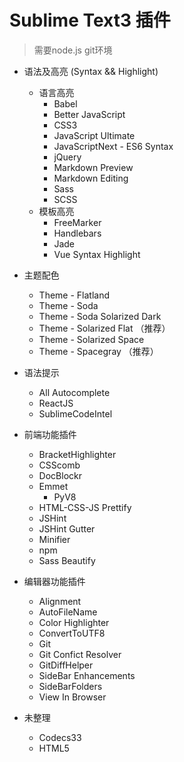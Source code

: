# Sublime Text3 插件
> 需要node.js git环境

- 语法及高亮 (Syntax && Highlight)
    + 语言高亮
        * Babel
        * Better JavaScript
        * CSS3
        * JavaScript Ultimate
        * JavaScriptNext - ES6 Syntax
        * jQuery
        * Markdown Preview
        * Markdown Editing
        * Sass
        * SCSS
    + 模板高亮
        * FreeMarker
        * Handlebars
        * Jade
        * Vue Syntax Highlight

- 主题配色
    + Theme - Flatland
    + Theme - Soda
    + Theme - Soda Solarized Dark
    + Theme - Solarized Flat （推荐）
    + Theme - Solarized Space
    + Theme - Spacegray （推荐）

- 语法提示
    + All Autocomplete
    + ReactJS
    + SublimeCodeIntel 

- 前端功能插件
    + BracketHighlighter
    + CSScomb
    + DocBlockr
    + Emmet
        * PyV8
    + HTML-CSS-JS Prettify
    + JSHint
    + JSHint Gutter
    + Minifier
    + npm
    + Sass Beautify

- 编辑器功能插件
    + Alignment
    + AutoFileName
    + Color Highlighter
    + ConvertToUTF8
    + Git
    + Git Confict Resolver
    + GitDiffHelper
    + SideBar Enhancements
    + SideBarFolders
    + View In Browser

- 未整理
    + Codecs33
    + HTML5

